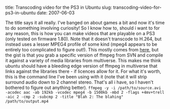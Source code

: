 title: Transcoding video for the PS3 in Ubuntu
slug: transcoding-video-for-ps3-in-ubuntu
date: 2007-06-03


The title says it all really. I've banged on about games a bit and now it's time to do something involving curiosity!
So I know how to, should i want to for any reason, this is how you can make videos that are playable on a PS3 (only tested on firmware 1.80). Note that it doesn't transcode to H.264, but instead uses a lesser MPEG4 profile of some kind (mpeg4 appears to be entirely too complicated to figure out!).
This mostly comes from [here](http://po-ru.com/diary/bleeding-edge-ffmpeg-on-ubuntu-feisty/), but the gist is that you grab a specific version of ffmpeg from SVN and compile it against a variety of media libraries from multiverse. This makes me think ubuntu should have a bleeding edge version of ffmpeg in multiverse that links against the libraries there - if licences allow for it.
For what it's worth, this is the command line I've been using with it (note that it will strip surround audio down to 2 channel stereo. That's all i have, so I haven't bothered to figure out anything better).
`ffmpeg -y -i /path/to/source.avi -acodec aac -ab 192kb -vcodec mpeg4 -b 1500kb -mbd 2 -flags +4mv+trell -aic 2 -cmp 2 -subcmp 2 -title "Blah 2: The blahing" /path/to/output.mp4`
